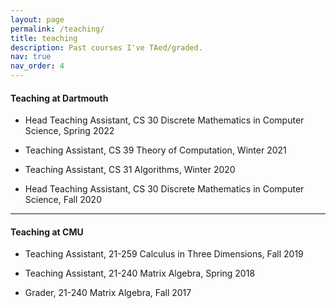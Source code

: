 ```yaml
---
layout: page
permalink: /teaching/
title: teaching
description: Past courses I've TAed/graded. 
nav: true
nav_order: 4
---
```


#### Teaching at Dartmouth

- Head Teaching Assistant, CS 30 Discrete Mathematics in Computer Science, Spring 2022

- Teaching Assistant, CS 39 Theory of Computation, Winter 2021

- Teaching Assistant, CS 31 Algorithms, Winter 2020

- Head Teaching Assistant, CS 30 Discrete Mathematics in Computer Science, Fall 2020

*** 

#### Teaching at CMU

- Teaching Assistant, 21-259 Calculus in Three Dimensions, Fall 2019

- Teaching Assistant, 21-240 Matrix Algebra, Spring 2018

- Grader, 21-240 Matrix Algebra, Fall 2017